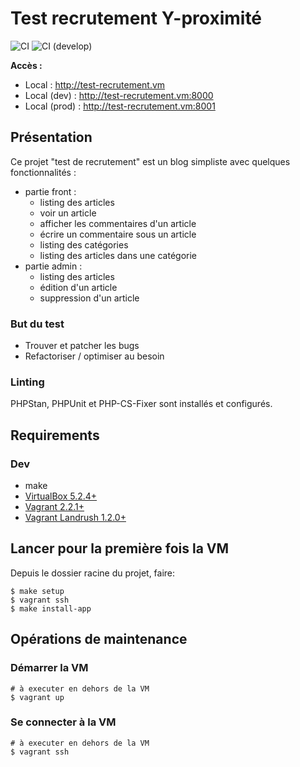 # Test recrutement Y-proximité

![CI](https://github.com/Yproximite/test-recrutement/workflows/CI/badge.svg)
![CI (develop)](https://github.com/Yproximite/test-recrutement/workflows/CI/badge.svg?branch=develop)

**Accès :**

- Local : http://test-recrutement.vm
- Local (dev) : http://test-recrutement.vm:8000
- Local (prod) : http://test-recrutement.vm:8001

## Présentation

Ce projet "test de recrutement" est un blog simpliste avec quelques fonctionnalités :

- partie front :
    - listing des articles
    - voir un article
    - afficher les commentaires d'un article
    - écrire un commentaire sous un article
    - listing des catégories
    - listing des articles dans une catégorie
- partie admin :
    - listing des articles
    - édition d'un article
    - suppression d'un article

### But du test

- Trouver et patcher les bugs
- Refactoriser / optimiser au besoin

### Linting

PHPStan, PHPUnit et PHP-CS-Fixer sont installés et configurés.

## Requirements

### Dev

- make
- [VirtualBox 5.2.4+](https://www.virtualbox.org/wiki/Downloads)
- [Vagrant 2.2.1+](https://www.vagrantup.com/downloads.html)
- [Vagrant Landrush 1.2.0+](https://github.com/vagrant-landrush/landrush)

## Lancer pour la première fois la VM

Depuis le dossier racine du projet, faire:

    $ make setup
    $ vagrant ssh
    $ make install-app

## Opérations de maintenance

### Démarrer la VM

    # à executer en dehors de la VM
    $ vagrant up

### Se connecter à la VM

    # à executer en dehors de la VM
    $ vagrant ssh
